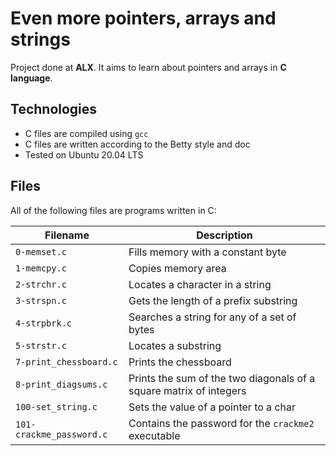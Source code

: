# Even more pointers, arrays and strings

Project done at **ALX**. It aims to learn about pointers and arrays in **C language**.

## Technologies
* C files are compiled using `gcc`
* C files are written according to the Betty style and doc
* Tested on Ubuntu 20.04 LTS

## Files
All of the following files are programs written in C:

| Filename | Description |
| -------- | ----------- |
| `0-memset.c` | Fills memory with a constant byte |
| `1-memcpy.c` | Copies memory area |
| `2-strchr.c` | Locates a character in a string |
| `3-strspn.c` | Gets the length of a prefix substring |
| `4-strpbrk.c` | Searches a string for any of a set of bytes |
| `5-strstr.c` | Locates a substring |
| `7-print_chessboard.c` | Prints the chessboard |
| `8-print_diagsums.c` | Prints the sum of the two diagonals of a square matrix of integers |
| `100-set_string.c` | Sets the value of a pointer to a char |
| `101-crackme_password.c` | Contains the password for the `crackme2` executable |
